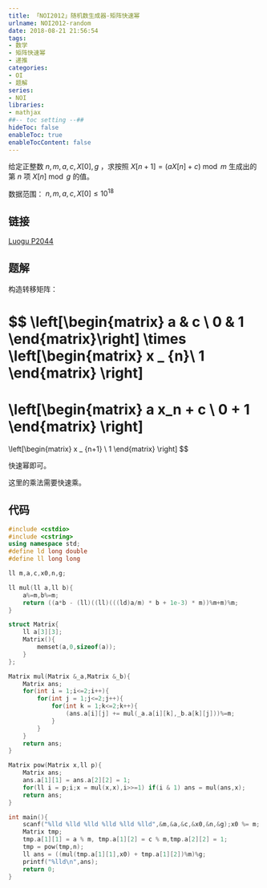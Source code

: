 ```yaml
---
title: 「NOI2012」随机数生成器-矩阵快速幂
urlname: NOI2012-random
date: 2018-08-21 21:56:54
tags:
- 数学
- 矩阵快速幂
- 递推
categories: 
- OI
- 题解
series:
- NOI
libraries:
- mathjax 
##-- toc setting --##
hideToc: false
enableToc: true
enableTocContent: false
---
```


给定正整数 $n,m,a,c,X[0],g$ ，求按照 $X[n+1] = (a X[n] + c) \bmod m$ 生成出的第 $n$ 项 $X[n] \bmod g$ 的值。

数据范围： $n,m,a,c,X[0] \leq 10^{18}$

<!--more-->

## 链接

[Luogu P2044](https://www.luogu.org/problemnew/show/P2044)

## 题解

构造转移矩阵：

$$
\left[\begin{matrix}
a & c \\
0 & 1  
\end{matrix}\right]
\times
\left[\begin{matrix}
x _ {n}\\
1
\end{matrix} \right]
=
\left[\begin{matrix}
a x_n + c \\
0 + 1
\end{matrix} \right]
= 
\left[\begin{matrix}
x _ {n+1} \\
1
\end{matrix} \right]
$$

快速幂即可。

这里的乘法需要快速乘。

## 代码


```cpp
#include <cstdio>
#include <cstring>
using namespace std;
#define ld long double
#define ll long long

ll m,a,c,x0,n,g;

ll mul(ll a,ll b){
    a%=m,b%=m;
    return ((a*b - (ll)((ll)(((ld)a/m) * b + 1e-3) * m))%m+m)%m;
}

struct Matrix{
    ll a[3][3];
    Matrix(){
        memset(a,0,sizeof(a));
    }
};

Matrix mul(Matrix &_a,Matrix &_b){
    Matrix ans;
    for(int i = 1;i<=2;i++){
        for(int j = 1;j<=2;j++){
            for(int k = 1;k<=2;k++){
                (ans.a[i][j] += mul(_a.a[i][k],_b.a[k][j]))%=m;
            }
        }
    }
    return ans;
}

Matrix pow(Matrix x,ll p){
    Matrix ans;
    ans.a[1][1] = ans.a[2][2] = 1;
    for(ll i = p;i;x = mul(x,x),i>>=1) if(i & 1) ans = mul(ans,x);
    return ans;
}

int main(){
    scanf("%lld %lld %lld %lld %lld %lld",&m,&a,&c,&x0,&n,&g);x0 %= m;
    Matrix tmp;
    tmp.a[1][1] = a % m, tmp.a[1][2] = c % m,tmp.a[2][2] = 1;
    tmp = pow(tmp,n);
    ll ans = ((mul(tmp.a[1][1],x0) + tmp.a[1][2])%m)%g;
    printf("%lld\n",ans);
    return 0;
}

```

